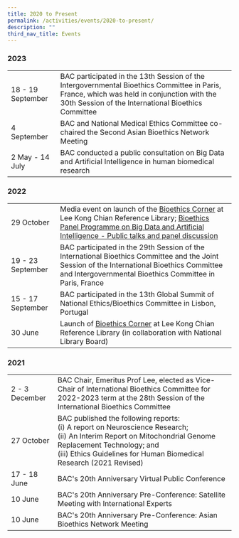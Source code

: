 ```yaml
---
title: 2020 to Present
permalink: /activities/events/2020-to-present/
description: ""
third_nav_title: Events
---
```

### **2023**

<table class="table-v">
	<tbody><tr>
		<td>18 - 19 September</td>
		<td>BAC participated in the 13th Session of the Intergovernmental Bioethics Committee in Paris, France, which was held in conjunction with the 30th Session of the International Bioethics Committee</td>
	</tr>
	<tr>
		<td>4 September</td>
		<td>BAC and National Medical Ethics Committee co-chaired the Second Asian Bioethics Network Meeting</td>
	</tr>
	<tr>
		<td>2 May - 14 July</td>
		<td>BAC conducted a public consultation on Big Data and Artificial Intelligence in human biomedical research</td>
	</tr>
	</tbody></table>


### **2022**

<table class="table-v">
	<tbody><tr>
		<td>29 October</td>
		<td>Media event on launch of the <a href="https://www.bioethics-singapore.org/bioethicscorner/">Bioethics Corner</a> at Lee Kong Chian Reference Library; <a href="https://www.bioethics-singapore.org/bioethicspanelprogrammeonbigdataandartificialintelligence/">Bioethics Panel Programme on Big Data and Artificial Intelligence - Public talks and panel discussion</a> </td>
	</tr>
	<tr>
		<td>19 - 23 September</td>
		<td>BAC participated in the 29th Session of the International Bioethics Committee and the Joint Session of the International Bioethics Committee and Intergovernmental Bioethics Committee in Paris, France</td>
	</tr>
	<tr>
		<td>15 - 17 September</td>
		<td>BAC participated in the 13th Global Summit of National Ethics/Bioethics Committee in Lisbon, Portugal</td>
	</tr>
	<tr>
		<td>30 June</td>
		<td>Launch of <a href="https://www.bioethics-singapore.org/bioethicscorner/">Bioethics Corner</a> at Lee Kong Chian Reference Library (in collaboration with National Library Board)</td>
	</tr>
	</tbody></table>

	
### 	**2021**

<table class="table-v">
	<tbody><tr>
		<td>2 - 3 December</td>
		<td>BAC Chair, Emeritus Prof Lee, elected as Vice-Chair of International Bioethics Committee for 2022-2023 term at the 28th Session of the International Bioethics Committee</td>
	</tr>
	<tr>
		<td>27 October</td>
		<td>BAC published the following reports:<br>
			(i) A report on Neuroscience Research;<br>
			(ii) An Interim Report on Mitochondrial Genome Replacement Technology; and<br>
			(iii) Ethics Guidelines for Human Biomedical Research (2021 Revised)</td>
	</tr>
	<tr>
		<td>17 - 18 June</td>
		<td>BAC's 20th Anniversary Virtual Public Conference</td>
	</tr>
	<tr>
		<td>10 June</td>
		<td>BAC's 20th Anniversary Pre-Conference: Satellite Meeting with International Experts</td>
	</tr>
	<tr>
		<td>10 June</td>
		<td>BAC's 20th Anniversary Pre-Conference: Asian Bioethics Network Meeting</td>
	</tr>
	</tbody></table>